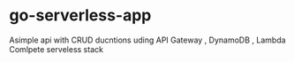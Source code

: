 # go-serverless-app

Asimple api with CRUD ducntions uding API Gateway , DynamoDB , Lambda Comlpete serveless stack
